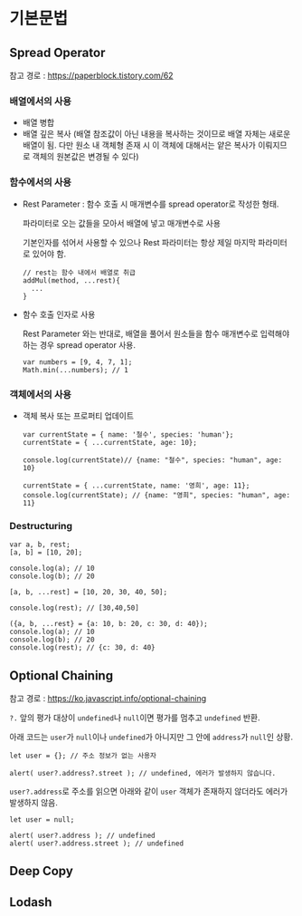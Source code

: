 # 기본문법

## Spread Operator
참고 경로 : https://paperblock.tistory.com/62

### 배열에서의 사용
* 배열 병합
* 배열 깊은 복사 (배열 참조값이 아닌 내용을 복사하는 것이므로 배열 자체는 새로운 배열이 됨. 다만 원소 내 객체형 존재 시 이 객체에 대해서는 
  얕은 복사가 이뤄지므로 객체의 원본값은 변경될 수 있다)

### 함수에서의 사용
* Rest Parameter : 함수 호출 시 매개변수를 spread operator로 작성한 형태.
  
  파라미터로 오는 값들을 모아서 배열에 넣고 매개변수로 사용
  
  기본인자를 섞어서 사용할 수 있으나 Rest 파라미터는 항상 제일 마지막 파라미터로 있어야 함. 
  ```
  // rest는 함수 내에서 배열로 취급
  addMul(method, ...rest){
    ...
  }
  ```
* 함수 호출 인자로 사용

  Rest Parameter 와는 반대로, 배열을 풀어서 원소들을 함수 매개변수로 입력해야하는 경우 spread operator 사용.
  ```
  var numbers = [9, 4, 7, 1]; 
  Math.min(...numbers); // 1
  ```
### 객체에서의 사용
* 객체 복사 또는 프로퍼티 업데이트
  ```
  var currentState = { name: '철수', species: 'human'};
  currentState = { ...currentState, age: 10}; 

  console.log(currentState)// {name: "철수", species: "human", age: 10}

  currentState = { ...currentState, name: '영희', age: 11}; 
  console.log(currentState); // {name: "영희", species: "human", age: 11}
  ```

### Destructuring
```
var a, b, rest;
[a, b] = [10, 20];

console.log(a); // 10
console.log(b); // 20

[a, b, ...rest] = [10, 20, 30, 40, 50];

console.log(rest); // [30,40,50]

({a, b, ...rest} = {a: 10, b: 20, c: 30, d: 40});
console.log(a); // 10
console.log(b); // 20
console.log(rest); // {c: 30, d: 40}
```

## Optional Chaining
참고 경로 : https://ko.javascript.info/optional-chaining

```?.``` 앞의 평가 대상이 ```undefined```나 ```null```이면 평가를 멈추고 ```undefined``` 반환.

아래 코드는 ```user```가 ```null```이나 ```undefined```가 아니지만 그 안에 ```address```가 ```null```인 상황.
```
let user = {}; // 주소 정보가 없는 사용자

alert( user?.address?.street ); // undefined, 에러가 발생하지 않습니다.
```

```user?.address```로 주소를 읽으면 아래와 같이 ```user``` 객체가 존재하지 않더라도 에러가 발생하지 않음.
```
let user = null;

alert( user?.address ); // undefined
alert( user?.address.street ); // undefined
```

## Deep Copy

## Lodash
